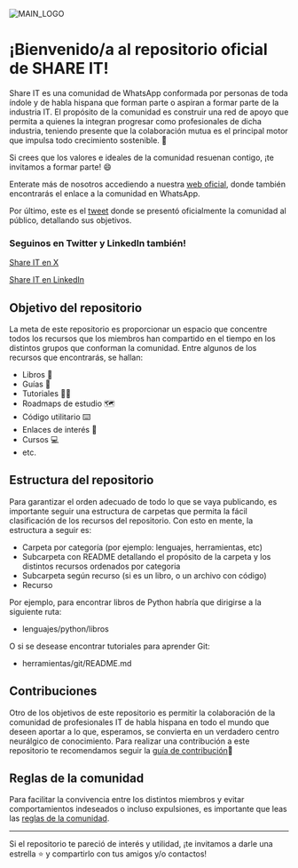 ![MAIN_LOGO](https://github.com/user-attachments/assets/60e830ed-8373-4846-bfb2-0af4b46da65e)
# ¡Bienvenido/a al repositorio oficial de SHARE IT!

Share IT es una comunidad de WhatsApp conformada por personas de toda índole y de habla hispana que forman parte o aspiran a formar parte de la industria IT. El propósito de la comunidad es construir una red de apoyo que permita a quienes la integran progresar como profesionales de dicha industria, teniendo presente que la colaboración mutua es el principal motor que impulsa todo crecimiento sostenible. 💪

Si crees que los valores e ideales de la comunidad resuenan contigo, ¡te invitamos a formar parte! 😄 

Enterate más de nosotros accediendo a nuestra [web oficial](https://shareit.lat/aboutus), donde también encontrarás el enlace a la comunidad en WhatsApp.

Por último, este es el [tweet](https://x.com/esvdev/status/1855241302092259741) donde se presentó oficialmente la comunidad al público, detallando sus objetivos.

### Seguinos en Twitter y LinkedIn también!
<p><a href="https://x.com/shareit_lat" target="_blank">Share IT en X</a></p>
<p><a href="https://www.linkedin.com/groups/10045504/" target="_blank">Share IT en LinkedIn</a></p>

## Objetivo del repositorio

La meta de este repositorio es proporcionar un espacio que concentre todos los recursos que los miembros han compartido en el tiempo en los distintos grupos que conforman la comunidad. Entre algunos de los recursos que encontrarás, se hallan:
- Libros 📖
- Guías 🎯
- Tutoriales 🧑‍🎓
- Roadmaps de estudio 🗺️
- Código utilitario ⌨️
- Enlaces de interés 🔗
- Cursos 💻
- etc.

## Estructura del repositorio
Para garantizar el orden adecuado de todo lo que se vaya publicando, es importante seguir una estructura de carpetas que permita la fácil clasificación de los recursos del repositorio. Con esto en mente, la estructura a seguir es:
- Carpeta por categoría (por ejemplo: lenguajes, herramientas, etc)
- Subcarpeta con README detallando el propósito de la carpeta y los distintos recursos ordenados por categoria
- Subcarpeta según recurso (si es un libro, o un archivo con código)
- Recurso

Por ejemplo, para encontrar libros de Python habría que dirigirse a la siguiente ruta:
- lenguajes/python/libros

O si se desease encontrar tutoriales para aprender Git:
- herramientas/git/README.md

## Contribuciones
Otro de los objetivos de este repositorio es permitir la colaboración de la comunidad de profesionales IT de habla hispana en todo el mundo que deseen aportar a lo que, esperamos, se convierta en un verdadero centro neurálgico de conocimiento. Para realizar una contribución a este repositorio te recomendamos seguir la [guía de contribución](https://github.com/eliasvelazquezdev/share-it-resources/blob/main/CONTRIBUTING.md)👐

## Reglas de la comunidad
Para facilitar la convivencia entre los distintos miembros y evitar comportamientos indeseados o incluso expulsiones, es importante que leas las [reglas de la comunidad](https://github.com/eliasvelazquezdev/share-it-resources/blob/main/RULES.md).

---
Si el repositorio te pareció de interés y utilidad, ¡te invitamos a darle una estrella ⭐ y compartirlo con tus amigos y/o contactos!
